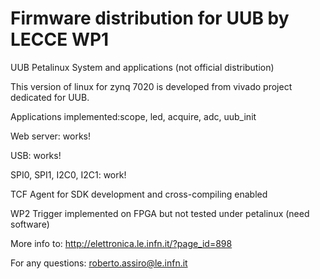 # Firmware distribution for UUB by LECCE WP1

UUB Petalinux System and applications (not official distribution)

This version of linux for zynq 7020 is developed from vivado project dedicated for UUB.

Applications implemented:scope, led, acquire, adc, uub_init

Web server: works!

USB: works!

SPI0, SPI1, I2C0, I2C1: work!

TCF Agent for SDK development and cross-compiling enabled

WP2 Trigger implemented on FPGA but not tested under petalinux (need software)

More info to: http://elettronica.le.infn.it/?page_id=898

For any questions: roberto.assiro@le.infn.it

